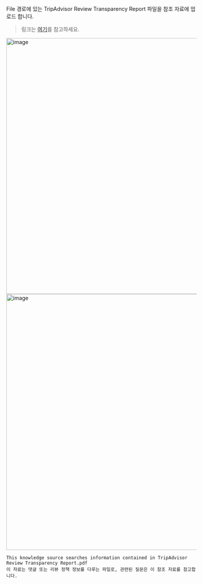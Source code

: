 File 경로에 있는 TripAdvisor Review Transparency Report 파일을 참조 자료에 업로드 합니다.
> 링크는 [여기](https://github.com/ChangJu-Ahn/Microsoft-AI-Agent/tree/main/Copilot%20Studio%20AI%20Orchestration/Files)를 참고하세요.

<img width="1710" height="678" alt="image" src="https://github.com/user-attachments/assets/1c1fbd59-3d47-4e07-802b-6bcdc6c6d92c" />

</br>

<img width="1710" height="678" alt="image" src="https://github.com/user-attachments/assets/287f4f3e-9999-4923-ac95-fbc377b6c078" />

```
This knowledge source searches information contained in TripAdvisor Review Transparency Report.pdf
이 자료는 댓글 또는 리뷰 정책 정보를 다루는 파일로, 관련된 질문은 이 참조 자료를 참고합니다.
```
